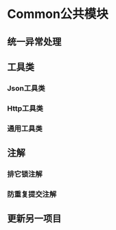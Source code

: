 # Common公共模块
## 统一异常处理
## 工具类
### Json工具类
### Http工具类
### 通用工具类
## 注解
### 排它锁注解
### 防重复提交注解
## 更新另一项目